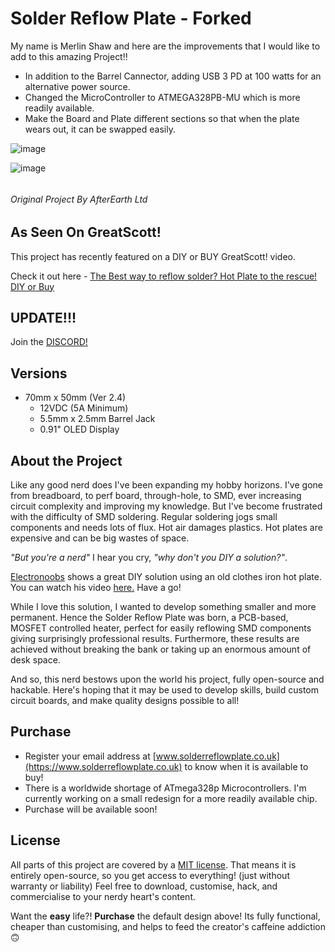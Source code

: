 # **Solder Reflow Plate - Forked** #

My name is Merlin Shaw and here are the improvements that I would like to add to this amazing Project!!

- In addition to the Barrel Cannector, adding USB 3 PD at 100 watts for an alternative power source.
- Changed the MicroController to ATMEGA328PB-MU which is more readily available.
- Make the Board and Plate different sections so that when the plate wears out, it can be swapped easily.

![image](https://user-images.githubusercontent.com/70423454/156860385-a794cc8f-eeee-42c9-a5bd-abe8de28e164.png)

![image](https://user-images.githubusercontent.com/70423454/156860252-3d6115c7-eb23-4805-8299-c08314e605b5.png)



######

###### Original Project By AfterEarth Ltd

## As Seen On GreatScott! 

This project has recently featured on a DIY or BUY GreatScott! video.

Check it out here - [The Best way to reflow solder? Hot Plate to the rescue! DIY or Buy](https://www.youtube.com/watch?v=QarizoUnRfk)

## UPDATE!!!

Join the [DISCORD!](https://discord.gg/T9dxeRmY)

## Versions

- 70mm x 50mm (Ver 2.4)
  - 12VDC (5A Minimum)
  - 5.5mm x 2.5mm Barrel Jack
  - 0.91" OLED Display

## About the Project

Like any good nerd does I've been expanding my hobby horizons.
I've gone from breadboard, to perf board, through-hole, to SMD, ever increasing circuit complexity and improving my knowledge.
But I've become frustrated with the difficulty of SMD soldering.
Regular soldering jogs small components and needs lots of flux.
Hot air damages plastics.
Hot plates are expensive and can be big wastes of space.

*"But you're a nerd"* I hear you cry, *"why don't you DIY a solution?"*.

[Electronoobs](https://www.youtube.com/channel/UCjiVhIvGmRZixSzupD0sS9Q) shows a great DIY solution using an old clothes iron hot plate.
You can watch his video [here.](https://www.youtube.com/watch?v=C7blZigaaaA)
Have a go!

While I love this solution, I wanted to develop something smaller and more permanent.
Hence the Solder Reflow Plate was born, a PCB-based, MOSFET controlled heater, perfect for easily reflowing SMD components giving surprisingly professional results. Furthermore, these results are achieved without breaking the bank or taking up an enormous amount of desk space.

And so, this nerd bestows upon the world his project, fully open-source and hackable.
Here's hoping that it may be used to develop skills, build custom circuit boards, and make quality designs possible to all!

## Purchase

- Register your email address at [www.solderreflowplate.co.uk](https://www.solderreflowplate.co.uk) to know when it is available to buy!
- There is a worldwide shortage of ATmega328p Microcontrollers. I'm currently working on a small redesign for a more readily available chip.
- Purchase will be available soon!

## License

All parts of this project are covered by a [MIT license](LICENSE).
That means it is entirely open-source, so you get access to everything! (just without warranty or liability)
Feel free to download, customise, hack, and commercialise to your nerdy heart's content.

Want the **easy** life?!
**Purchase** the default design above!
Its fully functional, cheaper than customising, and helps to feed the creator's caffeine addiction 🙃
